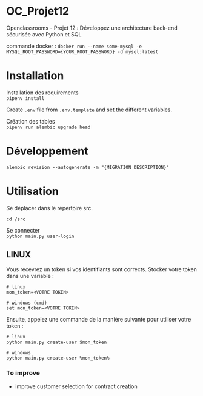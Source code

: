 # OC_Projet12
Openclassrooms - Projet 12 : Développez une architecture back-end sécurisée avec Python et SQL

commande docker : 
`docker run --name some-mysql -e MYSQL_ROOT_PASSWORD={YOUR_ROOT_PASSWORD} -d mysql:latest`

# Installation
Installation des requirements  
`pipenv install`
 
Create `.env` file from `.env.template` and set the different variables.  

Création des tables  
`pipenv run alembic upgrade head`

# Développement 

`alembic revision --autogenerate -m "{MIGRATION DESCRIPTION}"`

# Utilisation

Se déplacer dans le répertoire src. 
```shell
cd /src
```

Se connecter  
`python main.py user-login`

## LINUX 

Vous recevrez un token si vos identifiants sont corrects. 
Stocker votre token dans une variable : 
```shell
# linux
mon_token=<VOTRE TOKEN>
```
```shell
# windows (cmd)
set mon_token=<VOTRE TOKEN>
```

Ensuite, appelez une commande de la manière suivante pour utiliser votre token : 
```shell
# linux
python main.py create-user $mon_token
```
```shell
# windows
python main.py create-user %mon_token%
```



### To improve 
- improve customer selection for contract creation 